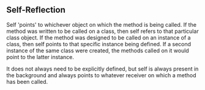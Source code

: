 ## Self-Reflection

Self 'points' to whichever object on which the method is being called. If the method was written to be called on a class, then self refers to that particular class object. If the method was designed to be called on an instance of a class, then self points to that specific instance being defined. If a second instance of the same class were created, the methods called on it would point to the latter instance.

It does not always need to be explicitly defined, but self is always present in the background and always points to whatever receiver on which a method has been called.